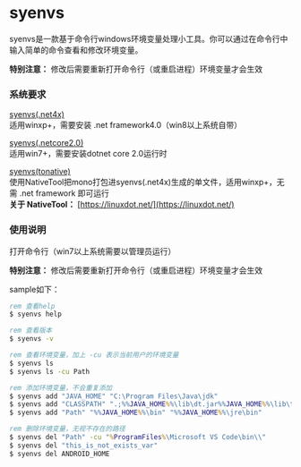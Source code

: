 # syenvs

syenvs是一款基于命令行windows环境变量处理小工具。你可以通过在命令行中输入简单的命令查看和修改环境变量。

**特别注意：** 修改后需要重新打开命令行（或重启进程）环境变量才会生效

### 系统要求
[syenvs(.net4x)](https://github.com/zerowsl/syenvs/releases/download/untagged-8ac50300afda1028302e/syenvs-net4x.zip)\
适用winxp+，需要安装 .net framework4.0（win8以上系统自带）

[syenvs(.netcore2.0)](https://github.com/zerowsl/syenvs/releases/download/untagged-8ac50300afda1028302e/syenvs-netcore2.0.zip)\
适用win7+，需要安装dotnet core 2.0运行时

[syenvs(tonative)]()\
使用NativeTool把mono打包进syenvs(.net4x)生成的单文件，适用winxp+，无需 .net framework 即可运行\
**关于 NativeTool：** [https://linuxdot.net/](https://linuxdot.net/)

### 使用说明
打开命令行（win7以上系统需要以管理员运行）

**特别注意：** 修改后需要重新打开命令行（或重启进程）环境变量才会生效

sample如下：
```cmd
rem 查看help
$ syenvs help

rem 查看版本
$ syenvs -v

rem 查看环境变量，加上 -cu 表示当前用户的环境变量
$ syenvs ls
$ syenvs ls -cu Path

rem 添加环境变量，不会重复添加
$ syenvs add "JAVA_HOME" "C:\Program Files\Java\jdk"
$ syenvs add "CLASSPATH" ".;%%JAVA_HOME%%\lib\dt.jar%%JAVA_HOME%%\lib\tools.jar;"
$ syenvs add "Path" "%%JAVA_HOME%%\bin" "%%JAVA_HOME%%\jre\bin"

rem 删除环境变量，无视不存在的路径
$ syenvs del "Path" -cu "%ProgramFiles%\Microsoft VS Code\bin\\"
$ syenvs del "this_is_not_exists_var"
$ syenvs del ANDROID_HOME
```
